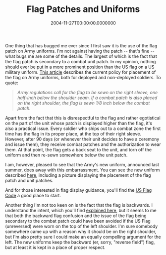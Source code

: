 ﻿---
title: Flag Patches and Uniforms
date: "2004-11-27T00:00:00.0000000"
featuredImage: img/flag-patches-and-uniforms-featured.png
---

One thing that has bugged me ever since I first saw it is the use of the flag patch on Army uniforms. I'm not against having the patch -- that's fine -- what bugs me are some of the details. The largest of which is the fact that the flag patch is secondary to a combat unit patch. In my opinion, nothing should ever be put in a more prominent position than the US flag on a US military uniform. [This article](http://www.estripes.com/article.asp?section=104&article=19848&archive=true) describes the current policy for placement of the flag on Army uniforms, both for deployed and non-deployed soldiers. To quote:

> _Army regulations call for the flag to be sewn on the right sleeve, one half-inch below the shoulder seam. If a combat patch is also placed on the right shoulder, the flag is sewn 1/8 inch below the combat patch._

Apart from the fact that this is disrespectful to the flag and rather egotistical on the part of the unit whose patch is displayed higher than the flag, it's also a practical issue. Every soldier who ships out to a combat zone the first time has the flag in its proper place, at the top of their right sleeve. However, after 90 days (or whenever their unit decides to have a ceremony and issue them), they receive combat patches and the authorization to wear them. At that point, the flag gets a back seat to the unit, and torn off the uniform and then re-sewn somewhere below the unit patch.

I am, however, pleased to see that the Army's new uniform, announced last summer, does away with this embarrassment. You can see the new uniform described [here](http://www.peosoldier.army.mil/index.php?section=acu), including a picture displaying the placement of the flag patch and unit patches.

And for those interested in flag display guidance, you'll find the [US Flag Code](http://www.usflag.org/us.code36.html) a good place to start.

Another thing I'm not too keen on is the fact that the flag is backwards. I understand the intent, which you'll find [explained here](http://slate.msn.com/?id=2080338), but it seems to me that both the backward flag confusion and the issue of the flag being secondary to the combat patch could have been avoided if the US Flag (unreversed) were worn on the top of the left shoulder. I'm sure somebody somewhere came up with a reason why it should be on the right shoulder, but I'm also pretty sure I could make an equally compelling argument for the left. The new uniforms keep the backward (er, sorry, "reverse field") flag, but at least it is kept in a place of proper respect.

